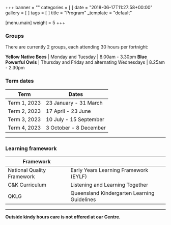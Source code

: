 +++
banner = ""
categories = [ ]
date = "2018-06-17T11:27:58+00:00"
gallery = [ ]
tags = [ ]
title = "Program"
_template = "default"

[menu.main]
weight = 5
+++

### Groups

There are currently 2 groups, each attending 30 hours per fortnight:

**Yellow Native Bees** | Monday and Tuesday | 8.00am - 3.30pm **Blue Powerful Owls** | Thursday and Friday and alternating Wednesdays | 8.25am - 2.30pm

### Term dates

| Term | Dates |
| --- | --- |
| Term 1, 2023 | 23 January - 31 March |
| Term 2, 2023 | 17 April - 23 June |
| Term 3, 2023 | 10 July - 15 September |
| Term 4, 2023 | 3 October - 8 December |

***

### Learning framework

| Framework |  |
| --- | --- |
| National Quality Framework | Early Years Learning Framework (EYLF) |
| C&K Curriculum | Listening and Learning Together |
| QKLG | Queensland Kindergarten Learning Guidelines |

***

**Outside kindy hours care is not offered at our Centre.**
